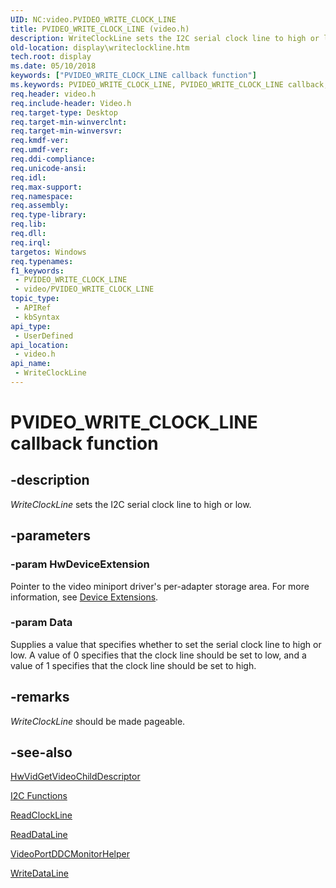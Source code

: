 ```yaml
---
UID: NC:video.PVIDEO_WRITE_CLOCK_LINE
title: PVIDEO_WRITE_CLOCK_LINE (video.h)
description: WriteClockLine sets the I2C serial clock line to high or low.
old-location: display\writeclockline.htm
tech.root: display
ms.date: 05/10/2018
keywords: ["PVIDEO_WRITE_CLOCK_LINE callback function"]
ms.keywords: PVIDEO_WRITE_CLOCK_LINE, PVIDEO_WRITE_CLOCK_LINE callback, VideoMiniport_Functions_7d36df35-ac09-4a82-af0c-47a733617d9a.xml, WriteClockLine, WriteClockLine callback function [Display Devices], display.writeclockline, video/WriteClockLine
req.header: video.h
req.include-header: Video.h
req.target-type: Desktop
req.target-min-winverclnt: 
req.target-min-winversvr: 
req.kmdf-ver: 
req.umdf-ver: 
req.ddi-compliance: 
req.unicode-ansi: 
req.idl: 
req.max-support: 
req.namespace: 
req.assembly: 
req.type-library: 
req.lib: 
req.dll: 
req.irql: 
targetos: Windows
req.typenames: 
f1_keywords:
 - PVIDEO_WRITE_CLOCK_LINE
 - video/PVIDEO_WRITE_CLOCK_LINE
topic_type:
 - APIRef
 - kbSyntax
api_type:
 - UserDefined
api_location:
 - video.h
api_name:
 - WriteClockLine
---
```


# PVIDEO_WRITE_CLOCK_LINE callback function


## -description

<i>WriteClockLine</i> sets the I2C serial clock line to high or low.

## -parameters

### -param HwDeviceExtension

Pointer to the video miniport driver's per-adapter storage area. For more information, see <a href="/windows-hardware/drivers/kernel/device-extensions">Device Extensions</a>.

### -param Data

Supplies a value that specifies whether to set the serial clock line to high or low. A value of 0 specifies that the clock line should be set to low, and a value of 1 specifies that the clock line should be set to high.

## -remarks

<i>WriteClockLine</i> should be made pageable.

## -see-also

<a href="/windows-hardware/drivers/ddi/video/nc-video-pvideo_hw_get_child_descriptor">HwVidGetVideoChildDescriptor</a>



<a href="/windows-hardware/drivers/ddi/index">I2C Functions</a>



<a href="/windows-hardware/drivers/ddi/video/nc-video-pvideo_read_clock_line">ReadClockLine</a>



<a href="/windows-hardware/drivers/ddi/video/nc-video-pvideo_read_data_line">ReadDataLine</a>



<a href="/windows-hardware/drivers/ddi/video/nf-video-videoportddcmonitorhelper">VideoPortDDCMonitorHelper</a>



<a href="/windows-hardware/drivers/ddi/video/nc-video-pvideo_write_data_line">WriteDataLine</a>
